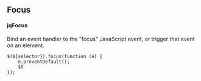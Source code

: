## Focus
#### jqFocus
Bind an event handler to the "focus" JavaScript event, or trigger that event on an element.
```
$(${selector}).focus(function (e) { 
	e.preventDefault();
	$0
});
```